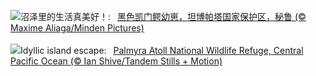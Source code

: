 ![](https://www.bing.com/th?id=OHR.YoungCaiman_ZH-CN1995433788_UHD.jpg&w=1000)沼泽里的生活真美好！:&nbsp;&ensp;[黑色凯门鳄幼崽，坦博帕塔国家保护区，秘鲁 (© Maxime Aliaga/Minden Pictures)](https://www.bing.com/th?id=OHR.YoungCaiman_ZH-CN1995433788_UHD.jpg)
<br><br/>
![](https://www.bing.com/th?id=OHR.PalmyraAtoll_EN-US8399787979_UHD.jpg&w=1000)Idyllic island escape:&nbsp;&ensp;[Palmyra Atoll National Wildlife Refuge, Central Pacific Ocean (© Ian Shive/Tandem Stills + Motion)](https://www.bing.com/th?id=OHR.PalmyraAtoll_EN-US8399787979_UHD.jpg)
<br><br/>

